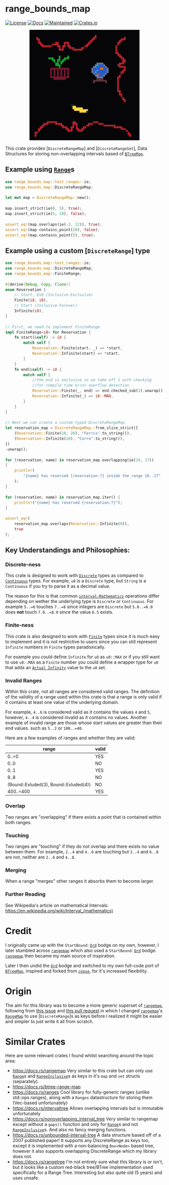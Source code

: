 # range_bounds_map

[![License](https://img.shields.io/github/license/ripytide/range_bounds_map)](https://www.gnu.org/licenses/agpl-3.0.en.html)
[![Docs](https://docs.rs/range_bounds_map/badge.svg)](https://docs.rs/range_bounds_map)
[![Maintained](https://img.shields.io/maintenance/yes/2023)](https://github.com/ripytide)
[![Crates.io](https://img.shields.io/crates/v/range_bounds_map)](https://crates.io/crates/range_bounds_map)

<p align="center">
<img src="logo.png" alt="range_bounds_map_logo" width="350">
</p>

This crate provides [`DiscreteRangeMap`] and [`DiscreteRangeSet`], Data
Structures for storing non-overlapping intervals based of [`BTreeMap`].

## Example using [`Range`]s

```rust
use range_bounds_map::test_ranges::ie;
use range_bounds_map::DiscreteRangeMap;

let mut map = DiscreteRangeMap::new();

map.insert_strict(ie(0, 5), true);
map.insert_strict(ie(5, 10), false);

assert_eq!(map.overlaps(ie(-2, 12)), true);
assert_eq!(map.contains_point(20), false);
assert_eq!(map.contains_point(5), true);
```

## Example using a custom [`DiscreteRange`] type

```rust
use range_bounds_map::test_ranges::ie;
use range_bounds_map::DiscreteRangeMap;
use range_bounds_map::FiniteRange;

#[derive(Debug, Copy, Clone)]
enum Reservation {
	// Start, End (Inclusive-Exclusive)
	Finite(i8, i8),
	// Start (Inclusive-Forever)
	Infinite(i8),
}

// First, we need to implement FiniteRange
impl FiniteRange<i8> for Reservation {
    fn start(&self) -> i8 {
        match self {
            Reservation::Finite(start, _) => *start,
            Reservation::Infinite(start) => *start,
        }
    }
    fn end(&self) -> i8 {
        match self {
            //the end is exclusive so we take off 1 with checking
            //for compile time error overflow detection
            Reservation::Finite(_, end) => end.checked_sub(1).unwrap(),
            Reservation::Infinite(_) => i8::MAX,
        }
    }
}

// Next we can create a custom typed DiscreteRangeMap
let reservation_map = DiscreteRangeMap::from_slice_strict([
	(Reservation::Finite(10, 20), "Ferris".to_string()),
	(Reservation::Infinite(20), "Corro".to_string()),
])
.unwrap();

for (reservation, name) in reservation_map.overlapping(ie(16, 17))
{
	println!(
		"{name} has reserved {reservation:?} inside the range 16..17"
	);
}

for (reservation, name) in reservation_map.iter() {
	println!("{name} has reserved {reservation:?}");
}

assert_eq!(
	reservation_map.overlaps(Reservation::Infinite(0)),
	true
);
```

## Key Understandings and Philosophies:

### Discrete-ness

This crate is designed to work with [`Discrete`] types as compared to
[`Continuous`] types. For example, `u8` is a `Discrete` type, but
`String` is a `Continuous` if you try to parse it as a decimal value.

The reason for this is that common [`interval-Mathematics`] operations
differ depending on wether the underlying type is `Discrete` or
`Continuous`. For example `5..=6` touches `7..=8` since integers are
`Discrete` but `5.0..=6.0` does **not** touch `7.0..=8.0` since the
value `6.5` exists.

### Finite-ness

This crate is also designed to work with [`Finite`] types since it is
much easy to implement and it is not restrictive to users since you
can still represent `Infinite` numbers in `Finite` types paradoxically.

For example you could define `Infinite` for `u8` as `u8::MAX` or if
you still want to use `u8::MAX` as a `Finite` number you could define
a wrapper type for `u8` that adds an [`Actual Infinity`] value to the
`u8` set.

### Invalid Ranges

Within this crate, not all ranges are considered valid
ranges. The definition of the validity of a range used
within this crate is that a range is only valid if it contains
at least one value of the underlying domain.

For example, `4..6` is considered valid as it contains the values
`4` and `5`, however, `4..4` is considered invalid as it contains
no values. Another example of invalid range are those whose start
values are greater than their end values. such as `5..2` or
`100..=40`.

Here are a few examples of ranges and whether they are valid:

| range                                  | valid |
| -------------------------------------- | ----- |
| 0..=0                                  | YES   |
| 0..0                                   | NO    |
| 0..1                                   | YES   |
| 9..8                                   | NO    |
| (Bound::Exluded(3), Bound::Exluded(4)) | NO    |
| 400..=400                              | YES   |

### Overlap

Two ranges are "overlapping" if there exists a point that is contained
within both ranges.

### Touching

Two ranges are "touching" if they do not overlap and there exists no
value between them. For example, `2..4` and `4..6` are touching but
`2..4` and `6..8` are not, neither are `2..6` and `4..8`.

### Merging

When a range "merges" other ranges it absorbs them to become larger.

### Further Reading

See Wikipedia's article on mathematical Intervals:
<https://en.wikipedia.org/wiki/Interval_(mathematics)>

# Credit

I originally came up with the `StartBound`: [`Ord`] bodge on my own,
however, I later stumbled across [`rangemap`] which also used a
`StartBound`: [`Ord`] bodge. [`rangemap`] then became my main source
of inspiration.

Later I then undid the [`Ord`] bodge and switched to my own full-code
port of [`BTreeMap`], inspired and forked from [`copse`], for it's
increased flexibility.

# Origin

The aim for this library was to become a more generic superset of
[`rangemap`], following from [this
issue](https://github.com/jeffparsons/rangemap/issues/56) and [this
pull request](https://github.com/jeffparsons/rangemap/pull/57) in
which I changed [`rangemap`]'s [`RangeMap`] to use [`DiscreteRange`]s as
keys before I realized it might be easier and simpler to just write it
all from scratch.

# Similar Crates

Here are some relevant crates I found whilst searching around the
topic area:

- <https://docs.rs/rangemap>
  Very similar to this crate but can only use [`Range`]s and
  [`RangeInclusive`]s as keys in it's `map` and `set` structs (separately).
- <https://docs.rs/btree-range-map>
- <https://docs.rs/ranges>
  Cool library for fully-generic ranges (unlike std::ops ranges), along
  with a `Ranges` datastructure for storing them (Vec-based
  unfortunately)
- <https://docs.rs/intervaltree>
  Allows overlapping intervals but is immutable unfortunately
- <https://docs.rs/nonoverlapping_interval_tree>
  Very similar to rangemap except without a `gaps()` function and only
  for [`Range`]s and not [`RangeInclusive`]s. And also no fancy
  merging functions.
- <https://docs.rs/unbounded-interval-tree>
  A data structure based off of a 2007 published paper! It supports any
  DiscreteRange as keys too, except it is implemented with a non-balancing
  `Box<Node>` based tree, however it also supports overlapping
  DiscreteRange which my library does not.
- <https://docs.rs/rangetree>
  I'm not entirely sure what this library is or isn't, but it looks like
  a custom red-black tree/BTree implementation used specifically for a
  Range Tree. Interesting but also quite old (5 years) and uses
  unsafe.

[`btreemap`]: https://doc.rust-lang.org/std/collections/struct.BTreeMap.html
[`btreeset`]: https://doc.rust-lang.org/std/collections/struct.BTreeSet.html
[`start_bound()`]: https://doc.rust-lang.org/std/ops/trait.DiscreteRange.html#tymethod.start_bound
[`end_bound()`]: https://doc.rust-lang.org/std/ops/trait.DiscreteRange.html#tymethod.end_bound
[`range`]: https://doc.rust-lang.org/std/ops/struct.Range.html
[`range()`]: https://doc.rust-lang.org/std/collections/struct.BTreeMap.html#method.range
[`rangemap`]: https://docs.rs/rangemap/latest/rangemap/
[`rangeinclusivemap`]: https://docs.rs/rangemap/latest/rangemap/inclusive_map/struct.RangeInclusiveMap.html#
[`rangeinclusive`]: https://doc.rust-lang.org/std/ops/struct.RangeInclusive.html
[`ord`]: https://doc.rust-lang.org/std/cmp/trait.Ord.html
[`discreteboundsmap`]: https://docs.rs/range_bounds_map/latest/range_bounds_map/range_bounds_map/struct.DiscreteRangeMap.html
[`discreteboundsset`]: https://docs.rs/range_bounds_map/latest/range_bounds_map/range_bounds_set/struct.DiscreteRangeSet.html
[`copse`]: https://github.com/eggyal/copse
[`discrete`]: https://en.wikipedia.org/wiki/Discrete_mathematics
[`continuous`]: https://en.wikipedia.org/wiki/List_of_continuity-related_mathematical_topics
[`interval-mathematics`]: https://en.wikipedia.org/wiki/Interval_(mathematics)
[`actual infinity`]: https://en.wikipedia.org/wiki/Actual_infinity
[`finite`]: https://en.wiktionary.org/wiki/finite#Adjective
